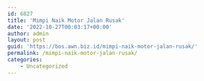 ```yaml
---
id: 6827
title: 'Mimpi Naik Motor Jalan Rusak'
date: '2022-10-27T00:03:17+00:00'
author: admin
layout: post
guid: 'https://bos.awn.biz.id/mimpi-naik-motor-jalan-rusak/'
permalink: /mimpi-naik-motor-jalan-rusak/
categories:
    - Uncategorized
---
```


